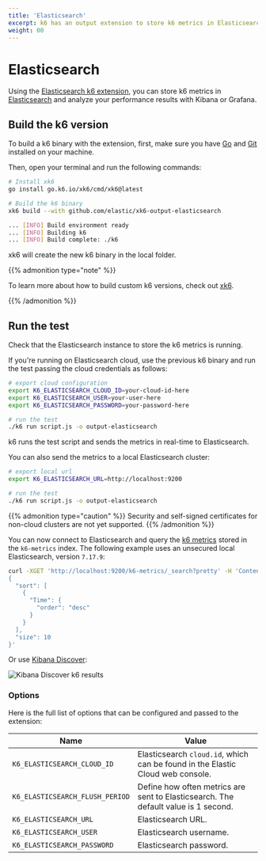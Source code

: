 ```yaml
---
title: 'Elasticsearch'
excerpt: k6 has an output extension to store k6 metrics in Elasticsearch. This document shows you how to configure the k6 Elasticsearch integration.
weight: 00
---
```


# Elasticsearch

Using the [Elasticsearch k6 extension](https://github.com/elastic/xk6-output-elasticsearch), you can store k6 metrics in [Elasticsearch](https://github.com/elastic/elasticsearch) and analyze your performance results with Kibana or Grafana.

## Build the k6 version

To build a k6 binary with the extension, first, make sure you have [Go](https://golang.org/doc/install) and [Git](https://git-scm.com/) installed on your machine.

Then, open your terminal and run the following commands:

```bash
# Install xk6
go install go.k6.io/xk6/cmd/xk6@latest

# Build the k6 binary
xk6 build --with github.com/elastic/xk6-output-elasticsearch

... [INFO] Build environment ready
... [INFO] Building k6
... [INFO] Build complete: ./k6
```

xk6 will create the new k6 binary in the local folder.

{{% admonition type="note" %}}

To learn more about how to build custom k6 versions, check out [xk6](https://github.com/grafana/xk6).

{{% /admonition %}}

## Run the test

Check that the Elasticsearch instance to store the k6 metrics is running.

If you're running on Elasticsearch cloud, use the previous k6 binary and run the test passing the cloud credentials as follows:

```bash
# export cloud configuration
export K6_ELASTICSEARCH_CLOUD_ID=your-cloud-id-here
export K6_ELASTICSEARCH_USER=your-user-here
export K6_ELASTICSEARCH_PASSWORD=your-password-here

# run the test
./k6 run script.js -o output-elasticsearch
```

k6 runs the test script and sends the metrics in real-time to Elasticsearch.

You can also send the metrics to a local Elasticsearch cluster:

```bash
# export local url
export K6_ELASTICSEARCH_URL=http://localhost:9200

# run the test
./k6 run script.js -o output-elasticsearch
```

{{% admonition type="caution" %}}
Security and self-signed certificates for non-cloud clusters are not yet supported.
{{% /admonition %}}

You can now connect to Elasticsearch and query the [k6 metrics](https://grafana.com/docs/k6/<K6_VERSION>/using-k6/metrics) stored in the `k6-metrics` index.
The following example uses an unsecured local Elasticsearch, version `7.17.9`:

```bash
curl -XGET 'http://localhost:9200/k6-metrics/_search?pretty' -H 'Content-Type: application/json' -d'
{
  "sort": [
    {
      "Time": {
        "order": "desc"
      }
    }
  ],
  "size": 10
}'
```

Or use [Kibana Discover](https://www.elastic.co/guide/en/kibana/7.17/discover.html):

![Kibana Discover k6 results](/media/docs/k6-oss/kibana-discover-test-result.png)

### Options

Here is the full list of options that can be configured and passed to the extension:

| Name                            | Value                                                                              |
| ------------------------------- | ---------------------------------------------------------------------------------- |
| `K6_ELASTICSEARCH_CLOUD_ID`     | Elasticsearch `cloud.id`, which can be found in the Elastic Cloud web console.     |
| `K6_ELASTICSEARCH_FLUSH_PERIOD` | Define how often metrics are sent to Elasticsearch. The default value is 1 second. |
| `K6_ELASTICSEARCH_URL`          | Elasticsearch URL.                                                                 |
| `K6_ELASTICSEARCH_USER`         | Elasticsearch username.                                                            |
| `K6_ELASTICSEARCH_PASSWORD`     | Elasticsearch password.                                                            |
